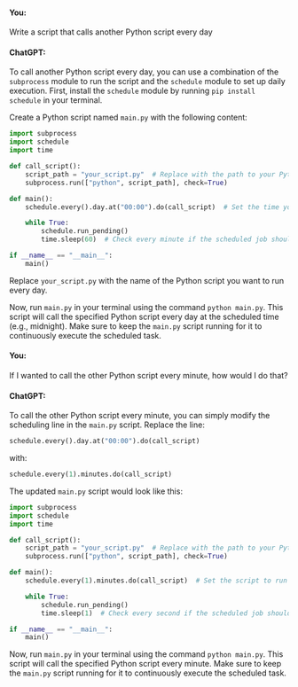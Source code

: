 #### You:
Write a script that calls another Python script every day

#### ChatGPT:
To call another Python script every day, you can use a combination of the `subprocess` module to run the script and the `schedule` module to set up daily execution. First, install the `schedule` module by running `pip install schedule` in your terminal.

Create a Python script named `main.py` with the following content:

```python
import subprocess
import schedule
import time

def call_script():
    script_path = "your_script.py"  # Replace with the path to your Python script
    subprocess.run(["python", script_path], check=True)

def main():
    schedule.every().day.at("00:00").do(call_script)  # Set the time you want the script to run daily (e.g., "00:00" for midnight)

    while True:
        schedule.run_pending()
        time.sleep(60)  # Check every minute if the scheduled job should be executed

if __name__ == "__main__":
    main()
```

Replace `your_script.py` with the name of the Python script you want to run every day.

Now, run `main.py` in your terminal using the command `python main.py`. This script will call the specified Python script every day at the scheduled time (e.g., midnight). Make sure to keep the `main.py` script running for it to continuously execute the scheduled task.


#### You:
If I wanted to call the other Python script every minute, how would I do that?

#### ChatGPT:
To call the other Python script every minute, you can simply modify the scheduling line in the `main.py` script. Replace the line:

```python
schedule.every().day.at("00:00").do(call_script)
```

with:

```python
schedule.every(1).minutes.do(call_script)
```

The updated `main.py` script would look like this:

```python
import subprocess
import schedule
import time

def call_script():
    script_path = "your_script.py"  # Replace with the path to your Python script
    subprocess.run(["python", script_path], check=True)

def main():
    schedule.every(1).minutes.do(call_script)  # Set the script to run every minute

    while True:
        schedule.run_pending()
        time.sleep(1)  # Check every second if the scheduled job should be executed

if __name__ == "__main__":
    main()
```

Now, run `main.py` in your terminal using the command `python main.py`. This script will call the specified Python script every minute. Make sure to keep the `main.py` script running for it to continuously execute the scheduled task.
